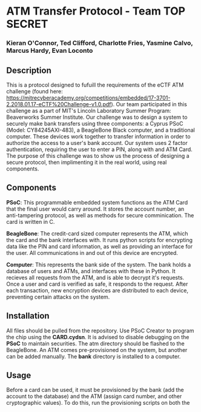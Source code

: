 # ATM Transfer Protocol - Team TOP SECRET
### Kieran O'Connor, Ted Clifford, Charlotte Fries, Yasmine Calvo, Marcus Hardy, Evan Loconto

## Description
This is a protocol designed to fufuill the requirements of the eCTF ATM challenge (found here: https://mitrecyberacademy.org/competitions/embedded/17-3701-2.2018.01.17-eCTF%20Challenge-v1.0.pdf). Our team participated in this challenge as a part of MIT's Lincoln Laboratory Summer Program: Beaverworks Summer Institute. Our challenge was to design a system to securely make bank transfers using three components: a Cyprus PSoC (Model: CY84245AXI-483), a BeagleBone Black computer, and a traditional computer. These devices work together to transfer information in order to authorize the access to a user's bank account. Our system uses 2 factor authentication, requiring the user to enter a PIN, along with and ATM Card. The purpose of this challenge was to show us the process of designing a secure protocol, then implimenting it in the real world, using real components.

## Components
**PSoC**: This programmable embedded system functions as the ATM Card that the final user would carry around. It stores the account number, an anti-tampering protocol, as well as methods for secure comminication. The card is written in C.

**BeagleBone**: The credit-card sized computer represents the ATM, which the card and the bank interfaces with. It runs python scripts for encrypting data like the PIN and card information, as well as providing an interface for the user. All communications in and out of this device are encrypted.

**Computer**: This represents the bank side of the system. The bank holds a database of users and ATMs, and interfaces with these in Python. It recieves all requests from the ATM, and is able to decrypt it's requests. Once a user and card is verified as safe, it responds to the request. After each transaction, new encryption devices are distributed to each device, preventing certain attacks on the system.

## Installation
All files should be pulled from the repository. Use PSoC Creator to program the chip using the **CARD.cydsn**. It is advised to disable debugging on the **PSoC** to maintain securities. The atm directory should be flashed to the BeagleBone. An ATM comes pre-provisioned on the system, but another can be added manually. The **bank** directory is installed to a computer.

## Usage
Before a card can be used, it must be provisioned by the bank (add the account to the database) and the ATM (assign card number, and other cryptographic values). To do this, run the provisioning scripts on both the 
